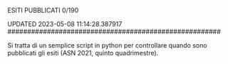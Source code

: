 ESITI PUBBLICATI 0/190 

UPDATED 2023-05-08 11:14:28.387917
######################################################

Si tratta di un semplice script in python per controllare quando sono pubblicati gli esiti (ASN 2021, quinto quadrimestre).

